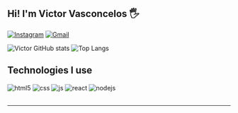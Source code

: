 ## Hi! I'm Victor Vasconcelos 🖐️

[![Instagram](https://img.shields.io/badge/Instagram-E4405F?style=for-the-badge&logo=instagram&logoColor=white)](https://www.instagram.com/victor8g/)
[![Gmail](https://img.shields.io/badge/Gmail-D14836?style=for-the-badge&logo=gmail&logoColor=white)](mailto:victorolimpiovasconcelos2006@gmail.com)


![Victor GitHub stats](https://github-readme-stats.vercel.app/api?username=OVasconceloss&show_icons=true&theme=dracula&count_private=true)
![Top Langs](https://github-readme-stats.vercel.app/api/top-langs/?username=OVasconceloss&layout=compact&theme=dracula)

## Technologies I use

<div style="display: inline_block">
  <img align="center" alt="html5" src="https://img.shields.io/badge/HTML5-E34F26?style=for-the-badge&logo=html5&logoColor=white" />
  <img align="center" alt="css" src="https://img.shields.io/badge/CSS3-1572B6?style=for-the-badge&logo=css3&logoColor=white" />
  <img align="center" alt="js" src="https://img.shields.io/badge/JavaScript-F7DF1E?style=for-the-badge&logo=javascript&logoColor=black" />
  <img align="center" alt="react" src="https://img.shields.io/badge/React-20232A?style=for-the-badge&logo=react&logoColor=61DAFB" />
  <img align="center" alt="nodejs" src="https://img.shields.io/badge/Node.js-43853D?style=for-the-badge&logo=node.js&logoColor=white" />
</div><br/>
<hr>
